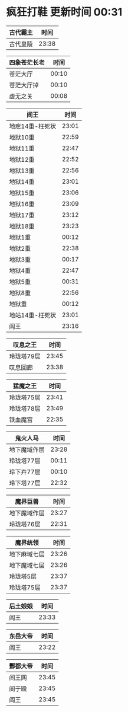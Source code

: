# 疯狂打鞋 更新时间 00:31

| 古代霸主   | 时间    |
|--------|-------|
| 古代皇陵 | 23:38 |

| 四象苍茫长老   | 时间    |
|--------|-------|
| 苍茫大厅 | 00:10 |
| 苍茫大厅掉 | 00:10 |
| 虚无之关 | 00:08 |

| 间王   | 时间    |
|--------|-------|
| 地疙14重-枉死状 | 23:01 |
| 地狱10重 | 22:59 |
| 地狱11重 | 22:47 |
| 地狱12重 | 22:52 |
| 地狱13重 | 22:56 |
| 地狱14重 | 23:01 |
| 地狱15重 | 23:06 |
| 地狱16重 | 23:09 |
| 地狱17重 | 23:12 |
| 地狱18重 | 23:23 |
| 地狱1重 | 00:12 |
| 地狱2重 | 22:38 |
| 地狱3重 | 00:17 |
| 地狱4重 | 22:47 |
| 地狱5重 | 00:31 |
| 地狱8重 | 22:56 |
| 地狱重 | 00:12 |
| 地站14重-枉死状 | 23:01 |
| 阎王 | 23:16 |

| 叹息之王   | 时间    |
|--------|-------|
| 玲珑塔79层 | 23:45 |
| 叹息回廊 | 23:38 |

| 猛魔之王   | 时间    |
|--------|-------|
| 玲珑塔75层 | 23:41 |
| 玲珑塔78层 | 23:49 |
| 铁血魔宫 | 22:35 |

| 鬼火人马   | 时间    |
|--------|-------|
| 地下魔域作层 | 23:28 |
| 玲珑塔77层 | 00:11 |
| 玲下卉77层 | 00:10 |
| 玲下塔77层 | 22:32 |

| 魔界巨兽   | 时间    |
|--------|-------|
| 地下魔域作层 | 23:27 |
| 玲珑塔76层 | 22:31 |

| 魔界统领   | 时间    |
|--------|-------|
| 地下麻域七层 | 23:26 |
| 地下魔域七层 | 23:26 |
| 玲珑塔5层 | 23:37 |
| 玲珑塔75层 | 23:37 |

| 后土娘娘   | 时间    |
|--------|-------|
| 阎王 | 23:33 |

| 东岳大帝   | 时间    |
|--------|-------|
| 阎王 | 23:22 |

| 酆都大帝   | 时间    |
|--------|-------|
| 间王网 | 23:45 |
| 间于殴 | 23:45 |
| 阎王 | 23:45 |